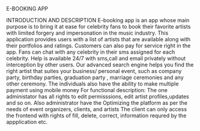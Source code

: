 E-BOOKING APP

INTRODUCTION AND DESCRIPTION
E-booking app is an app whose main purpose is to bring it at ease for celebrity fans to book their favorite artists  with limited forgery and impersonation in the music industry.
This application provides users with a list of artists that are available along with their portfolios and ratings.
Customers can also pay for service right in the app.
Fans can chat with any celebrity in their  sms assigned for each celebrity.
Help is available 24/7 with sms,call and email privately without interception by other users.
Our advanced search engine helps you find the right artist that suites your business/ personal event, such as company party, birthday parties, graduation party , marriage ceremonies and any other ceremony.
The individuals also have the ability to make multiple payment using mobile money 
For functional description: The one administator has all rights to edit permisssions, edit artist profiles,updates  and so on.
Also administrator have the  Optimizing the platform as per the needs of event organizers, clients, and artists
The client can only access the frontend with rights of fill, delete, correct, information  requred by the appplication etc.
